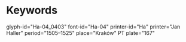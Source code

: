 # Keywords
glyph-id="Ha-04_0403"
font-id="Ha-04"
printer-id="Ha"
printer="Jan Haller"
period="1505–1525"
place="Kraków"
PT plate="167"
